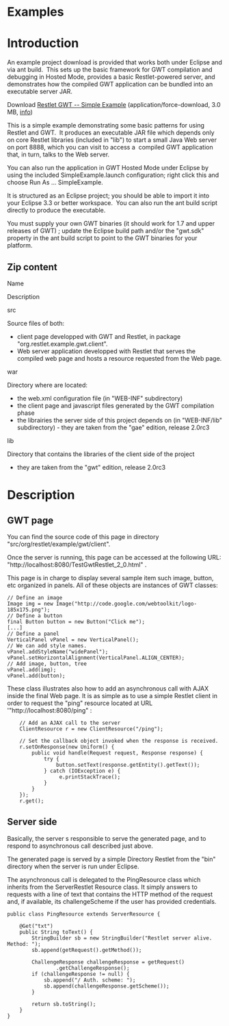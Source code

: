 Examples
========

Introduction
============

An example project download is provided that works both under Eclipse
and via ant build.  This sets up the basic framework for GWT compilation
and debugging in Hosted Mode, provides a basic Restlet-powered server,
and demonstrates how the compiled GWT application can be bundled into an
executable server JAR.

Download [Restlet GWT -- Simple
Example](http://web.archive.org/web/20111106194201/http://wiki.restlet.org/docs_2.1/298-restlet/version/default/part/AttachmentData/data "testGwtRestlet-2.0")
(application/force-download, 3.0 MB,
[info](http://web.archive.org/web/20111106194201/http://wiki.restlet.org/docs_2.1/298-restlet.html))

This is a simple example demonstrating some basic patterns for using
Restlet and GWT.  It produces an executable JAR file which depends only
on core Restlet libraries (included in "lib") to start a small Java Web
server on port 8888, which you can visit to access a  compiled GWT
application that, in turn, talks to the Web server.

You can also run the application in GWT Hosted Mode under Eclipse by
using the included SimpleExample.launch configuration; right click this
and choose Run As ... SimpleExample.

It is structured as an Eclipse project; you should be able to import it
into your Eclipse 3.3 or better workspace.  You can also run the ant
build script directly to produce the executable.

You must supply your own GWT binaries (it should work for 1.7 and upper
releases of GWT) ; update the Eclipse build path and/or the "gwt.sdk"
property in the ant build script to point to the GWT binaries for your
platform.

Zip content
-----------

Name

Description

src

Source files of both:

-   client page developped with GWT and Restlet, in package
    "org.restlet.example.gwt.client".
-   Web server application developped with Restlet that serves the
    compiled web page and hosts a resource requested from the Web page.

war

Directory where are located:

-   the web.xml configuration file (in "WEB-INF" subdirectory)
-   the client page and javascript files generated by the GWT
    compilation phase
-   the librairies the server side of this project depends on (in
    "WEB-INF/lib" subdirectory) - they are taken from the "gae" edition,
    release 2.0rc3

lib

Directory that contains the libraries of the client side of the project
- they are taken from the "gwt" edition, release 2.0rc3

Description
===========

GWT page
--------

You can find the source code of this page in directory
"src/org/restlet/example/gwt/client".

Once the server is running, this page can be accessed at the following
URL: "http://localhost:8080/TestGwtRestlet\_2\_0.html" .

This page is in charge to display several sample item such image,
button, etc organized in panels. All of these objects are instances of
GWT classes:

    // Define an image
    Image img = new Image("http://code.google.com/webtoolkit/logo-185x175.png");
    // Define a button
    final Button button = new Button("Click me");
    [...]
    // Define a panel
    VerticalPanel vPanel = new VerticalPanel();
    // We can add style names.
    vPanel.addStyleName("widePanel");
    vPanel.setHorizontalAlignment(VerticalPanel.ALIGN_CENTER);
    // Add image, button, tree
    vPanel.add(img);
    vPanel.add(button);

These class illustrates also how to add an asynchronous call with AJAX
inside the final Web page. It is as simple as to use a simple Restlet
client in order to request the "ping" resource located at URL
'"http://localhost:8080/ping" :

        // Add an AJAX call to the server
        ClientResource r = new ClientResource("/ping");

        // Set the callback object invoked when the response is received.
        r.setOnResponse(new Uniform() {
            public void handle(Request request, Response response) {
                try {
                    button.setText(response.getEntity().getText());
                } catch (IOException e) {
                     e.printStackTrace();
                }
            }
        });
        r.get();

Server side
-----------

Basically, the server s responsible to serve the generated page, and to
respond to asynchronous call described just above.

The generated page is served by a simple Directory Restlet from the
"bin" directory when the server is run under Eclipse.

The asynchronous call is delegated to the PingResource class which
inherits from the ServerRestlet Resource class. It simply answers to
requests with a line of text that contains the HTTP method of the
request and, if available, its challengeScheme if the user has provided
credentials.

    public class PingResource extends ServerResource {

        @Get("txt")
        public String toText() {
            StringBuilder sb = new StringBuilder("Restlet server alive. Method: ");
            sb.append(getRequest().getMethod());

            ChallengeResponse challengeResponse = getRequest()
                    .getChallengeResponse();
            if (challengeResponse != null) {
                sb.append("/ Auth. scheme: ");
                sb.append(challengeResponse.getScheme());
            }

            return sb.toString();
        }
    }

